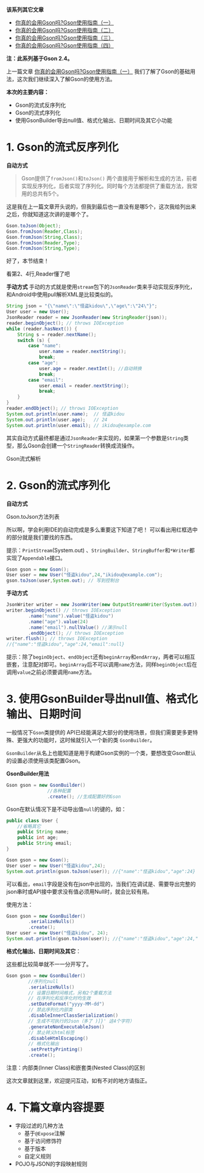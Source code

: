 **该系列其它文章**

- [你真的会用Gson吗?Gson使用指南（一）](http://www.jianshu.com/p/e740196225a4)
- [你真的会用Gson吗?Gson使用指南（二）](http://www.jianshu.com/p/c88260adaf5e)
- [你真的会用Gson吗?Gson使用指南（三）](http://www.jianshu.com/p/0e40a52c0063)
- [你真的会用Gson吗?Gson使用指南（四）](http://www.jianshu.com/p/3108f1e44155)

**注：此系列基于Gson 2.4。**

上一篇文章 [你真的会用Gson吗?Gson使用指南（一）](http://www.jianshu.com/p/e740196225a4) 我们了解了Gson的基础用法，这次我们继续深入了解Gson的使用方法。

**本次的主要内容：**

- Gson的流式反序列化
- Gson的流式序列化
- 使用GsonBuilder导出null值、格式化输出、日期时间及其它小功能

# 1. Gson的流式反序列化

**自动方式**

> Gson提供了`fromJson()`和`toJson()` 两个直接用于解析和生成的方法，前者实现反序列化，后者实现了序列化。同时每个方法都提供了重载方法，我常用的总共有5个。

这是我在上一篇文章开头说的，但我到最后也一直没有是哪5个，这次我给列出来之后，你就知道这次讲的是哪个了。

```java
Gson.toJson(Object);
Gson.fromJson(Reader,Class);
Gson.fromJson(String,Class);
Gson.fromJson(Reader,Type);
Gson.fromJson(String,Type);
```

好了，本节结束！

看第2、4行,Reader懂了吧

**手动方式**
手动的方式就是使用`stream`包下的`JsonReader`类来手动实现反序列化，和Android中使用pull解析XML是比较类似的。

```java
String json = "{\"name\":\"怪盗kidou\",\"age\":\"24\"}";
User user = new User();
JsonReader reader = new JsonReader(new StringReader(json));
reader.beginObject(); // throws IOException
while (reader.hasNext()) {
    String s = reader.nextName();
    switch (s) {
        case "name":
            user.name = reader.nextString();
            break;
        case "age":
            user.age = reader.nextInt(); //自动转换
            break;
        case "email":
            user.email = reader.nextString();
            break;
    }
}
reader.endObject(); // throws IOException
System.out.println(user.name);  // 怪盗kidou
System.out.println(user.age);   // 24
System.out.println(user.email); // ikidou@example.com
```

其实自动方式最终都是通过`JsonReader`来实现的，如果第一个参数是`String`类型，那么Gson会创建一个`StringReader`转换成流操作。

Gson流式解析

# 2. Gson的流式序列化

**自动方式**

Gson.toJson方法列表

所以啊，学会利用IDE的自动完成是多么重要这下知道了吧！
可以看出用红框选中的部分就是我们要找的东西。

提示：`PrintStream`(System.out) 、`StringBuilder`、`StringBuffer`和`*Writer`都实现了`Appendable`接口。

```java
Gson gson = new Gson();
User user = new User("怪盗kidou",24,"ikidou@example.com");
gson.toJson(user,System.out); // 写到控制台
```

**手动方式**

```java
JsonWriter writer = new JsonWriter(new OutputStreamWriter(System.out));
writer.beginObject() // throws IOException
        .name("name").value("怪盗kidou")
        .name("age").value(24)
        .name("email").nullValue() //演示null
        .endObject(); // throws IOException
writer.flush(); // throws IOException
//{"name":"怪盗kidou","age":24,"email":null}
```

提示：除了`beginObject`、`endObject`还有`beginArray`和`endArray`，两者可以相互嵌套，注意配对即可。`beginArray`后不可以调用`name`方法，同样`beginObject`后在调用`value`之前必须要调用`name`方法。

# 3. 使用GsonBuilder导出null值、格式化输出、日期时间

一般情况下`Gson`类提供的 API已经能满足大部分的使用场景，但我们需要更多更特殊、更强大的功能时，这时候就引入一个新的类 `GsonBuilder`。

`GsonBuilder`从名上也能知道是用于构建Gson实例的一个类，要想改变Gson默认的设置必须使用该类配置Gson。

**GsonBuilder用法**

```java
Gson gson = new GsonBuilder()
               //各种配置
               .create(); //生成配置好的Gson
```

Gson在默认情况下是不动导出值`null`的键的，如：

```java
public class User {
    //省略其它
    public String name;
    public int age;
    public String email;
}
```

```java
Gson gson = new Gson();
User user = new User("怪盗kidou",24);
System.out.println(gson.toJson(user)); //{"name":"怪盗kidou","age":24}
```

可以看出，`email`字段是没有在json中出现的，当我们在调试是、需要导出完整的json串时或API接中要求没有值必须用Null时，就会比较有用。

使用方法：

```java
Gson gson = new GsonBuilder()
        .serializeNulls()
        .create();
User user = new User("怪盗kidou", 24);
System.out.println(gson.toJson(user)); //{"name":"怪盗kidou","age":24,"email":null}
```

**格式化输出、日期时间及其它**：

这些都比较简单就不一一分开写了。

```java
Gson gson = new GsonBuilder()
        //序列化null
        .serializeNulls()
        // 设置日期时间格式，另有2个重载方法
        // 在序列化和反序化时均生效
        .setDateFormat("yyyy-MM-dd")
        // 禁此序列化内部类
        .disableInnerClassSerialization()
        // 生成不可执行的Json（多了 )]}' 这4个字符）
        .generateNonExecutableJson()
        // 禁止转义html标签
        .disableHtmlEscaping()
        // 格式化输出
        .setPrettyPrinting()
        .create();
```

注意：内部类(Inner Class)和嵌套类(Nested Class)的区别

这次文章就到这里，欢迎提问互动，如有不对的地方请指正。

# 4. 下篇文章内容提要

- 字段过滤的几种方法
  - 基于`@Expose`注解
  - 基于访问修饰符
  - 基于版本
  - 自定义规则
- POJO与JSON的字段映射规则
